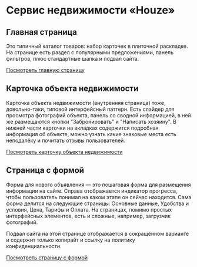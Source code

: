 # Сервис недвижимости «Houze»

## Главная страница

Это типичный каталог товаров: набор карточек в плиточной раскладке. На странице есть раздел с популярными предложениями, панель фильтров, плюс стандартные шапка и подвал сайта.

[Посмотреть главную страницу](https://abramov-yury.github.io/houze/)

## Карточка объекта недвижимости

Карточка объекта недвижимости (внутренняя страница) тоже, довольно-таки, типовой интерфейсный паттерн. Есть слайдер для просмотра фотографий объекта, панель со сводной информацией, в ней же размещаются кнопки "Забронировать" и "Написать хозяину". В нижней части карточки на вкладках содержится подробная информация об объекте, можно узнать какие знаковые места есть неподалёку и почитать отзывы пользователей.

[Посмотреть карточку объекта недвижимости](https://abramov-yury.github.io/houze/card)

## Страница с формой

Форма для нового объявления — это пошаговая форма для размещения информации на сайте. Справа отображается индикатор прогресса, чтобы пользователь понимал на каком этапе он сейчас находится. Сама форма делится на следующие страницы: Основные данные, Удобства и условия, Цена, Тарифы и Оплата. На страницах, помимо простых интерфейсных элементов, есть и сложные, например, загрузчик фотографий.

Подвал сайта на этой странице отображается в сокращённом варианте и содержит только копирайт и ссылку на политику конфиденциальности.

[Посмотреть страницу с формой](https://abramov-yury.github.io/houze/form)
